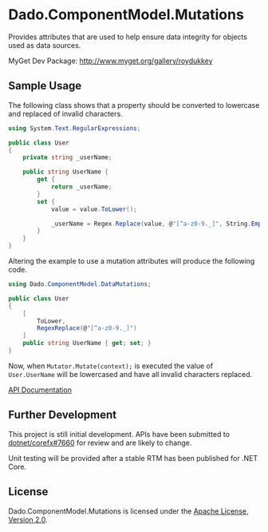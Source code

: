 # Dado.ComponentModel.Mutations

Provides attributes that are used to help ensure data integrity for objects used as data sources.

MyGet Dev Package: http://www.myget.org/gallery/roydukkey


## Sample Usage

The following class shows that a property should be converted to lowercase and replaced of invalid characters.

```csharp
using System.Text.RegularExpressions;

public class User
{
	private string _userName;

	public string UserName {
		get {
			return _userName;
		}
		set {
			value = value.ToLower();

			_userName = Regex.Replace(value, @"[^a-z0-9._]", String.Empty);
		}
	}
}
```

Altering the example to use a mutation attributes will produce the following code.

```csharp
using Dado.ComponentModel.DataMutations;

public class User
{
	[
		ToLower,
		RegexReplace(@"[^a-z0-9._]")
	]
	public string UserName { get; set; }
}
```

Now, when `Mutator.Mutate(context);` is executed the value of `User.UserName` will be lowercased and have all invalid characters replaced.

[API Documentation](Documentation/README.md#documentation-index)


## Further Development

This project is still initial development. APIs have been submitted to [dotnet/corefx#7660](https://www.github.com/dotnet/corefx/issues/7660) for review and are likely to change.

Unit testing will be provided after a stable RTM has been published for .NET Core.


## License

Dado.ComponentModel.Mutations is licensed under the [Apache License, Version 2.0](LICENSE).

